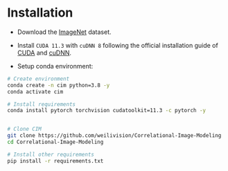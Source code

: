 # Installation

- Download the [ImageNet](https://imagenet.stanford.edu/) dataset.

- Install `CUDA 11.3` with `cuDNN 8` following the official installation guide of [CUDA](https://docs.nvidia.com/cuda/cuda-installation-guide-linux/index.html) and [cuDNN](https://developer.nvidia.com/rdp/cudnn-archive).

- Setup conda environment:
```bash
# Create environment
conda create -n cim python=3.8 -y
conda activate cim

# Install requirements
conda install pytorch torchvision cudatoolkit=11.3 -c pytorch -y


# Clone CIM
git clone https://github.com/weilivision/Correlational-Image-Modeling
cd Correlational-Image-Modeling

# Install other requirements
pip install -r requirements.txt
```
